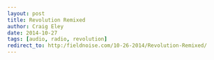 ```yaml
---  
layout: post
title: Revolution Remixed
author: Craig Eley 
date: 2014-10-27
tags: [audio, radio, revolution]
redirect_to: http:/fieldnoise.com/10-26-2014/Revolution-Remixed/
---
```


